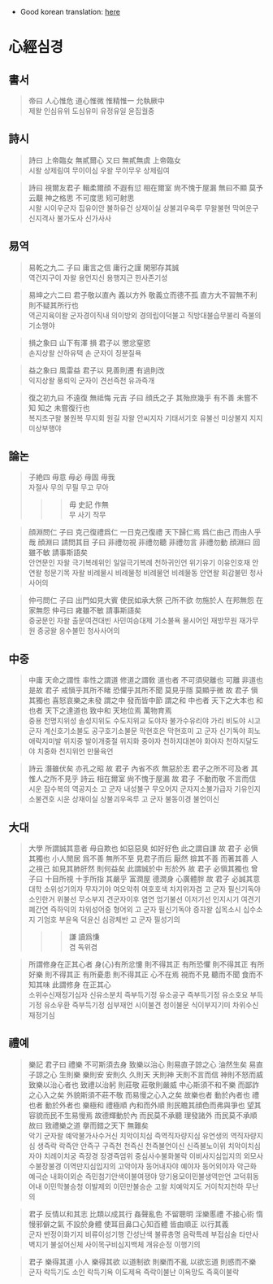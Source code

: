 * Good korean translation: [here](http://blog.naver.com/yula_777/221462927208)

# 心經심경

## 書서

> 帝曰 人心惟危 道心惟微 惟精惟一 允執厥中  
> 제왈 인심유위 도심유미 유정유일 윤집궐중

## 詩시

> 詩曰 上帝臨女 無貳爾心 又曰 無貳無虞 上帝臨女  
> 시왈 상제림여 무이이심 우왈 무이무우 상제림여

> 詩曰 視爾友君子 輯柔爾顔 不遐有愆 相在爾室 尙不愧于屋漏 無曰不顯 莫予云覯 神之格思 不可度思 矧可射思  
> 시왈 시이우군자 집유이안 불하유건 상재이실 상불괴우옥루 무왈불현 막여운구 신지격사 불가도사 신가사사

## 易역

> 易乾之九二 子曰 庸言之信 庸行之謹 閑邪存其誠  
> 역건지구이 자왈 용언지신 용행지근 한사존기성

> 易坤之六二曰 君子敬以直內 義以方外 敬義立而德不孤 直方大不習無不利 則不疑其所行也  
> 역곤지육이왈 군자경이직내 의이방외 경의립이덕불고 직방대불습무불리 즉불의기소행야

> 損之象曰 山下有澤 損 君子以 懲忿窒慾  
> 손지상왈 산하유택 손 군자이 징분질욕

> 益之象曰 風雷益 君子以 見善則遷 有過則改  
> 익지상왈 풍뢰익 군자이 견선즉천 유과즉개

> 復之初九曰 不遠復 無祗悔 元吉 子曰 顔氏之子 其殆庶幾乎 有不善 未嘗不知 知之 未嘗復行也  
> 복지초구왈 불원복 무지회 원길 자왈 안씨지자 기태서기호 유불선 미상불지 지지 미상부행야

## 論논

> 子絶四 毋意 毋必 毋固 毋我  
> 자절사 무의 무필 무고 무아
>>> 毋 史記 作無  
>>> 무 사기 작무

> 顔淵問仁 子曰 克己復禮爲仁 一日克己復禮 天下歸仁焉 爲仁由己 而由人乎哉 顔淵曰 請問其目 子曰 非禮勿視 非禮勿聽 非禮勿言 非禮勿動 顔淵曰 回雖不敏 請事斯語矣  
> 안연문인 자왈 극기복례위인 일일극기복례 천하귀인언 위기유기 이유인호재 안연왈 청문기목 자왈 비례물시 비례물청 비례물언 비례물동 안연왈 회감불민 청사사어의

> 仲弓問仁 子曰 出門如見大賓 使民如承大祭 己所不欲 勿施於人 在邦無怨 在家無怨 仲弓曰 雍雖不敏 請事斯語矣  
> 중궁문인 자왈 출문여견대빈 사민여승대제 기소불욕 물시어인 재방무원 재가무원 중궁왈 옹수불민 청사사어의

## 中중

> 中庸 天命之謂性 率性之謂道 修道之謂敎 道也者 不可須臾離也 可離 非道也 是故 君子 戒愼乎其所不睹 恐懼乎其所不聞 莫見乎隱 莫顯乎微 故 君子 愼其獨也 喜怒哀樂之未發 謂之中 發而皆中節 謂之和 中也者 天下之大本也 和也者 天下之達道也 致中和 天地位焉 萬物育焉  
> 중용 천명지위성 솔성지위도 수도지위교 도야자 불가수유리야 가리 비도야 시고 군자 계신호기소불도 공구호기소불문 막현호은 막현호미 고 군자 신기독야 희노애락지미발 위지중 발이개중절 위지화 중야자 천하지대본야 화야자 천하지달도야 치중화 천지위언 만물육언

> 詩云 潛雖伏矣 亦孔之昭 故 君子 內省不疚 無惡於志 君子之所不可及者 其惟人之所不見乎 詩云 相在爾室 尙不愧于屋漏 故 君子 不動而敬 不言而信  
> 시운 잠수복의 역공지소 고 군자 내성불구 무오어지 군자지소불가급자 기유인지소불견호 시운 상재이실 상불괴우옥루 고 군자 불동이경 불언이신

## 大대

> 大學 所謂誠其意者 毋自欺也 如惡惡臭 如好好色 此之謂自謙 故 君子 必愼其獨也 小人閒居 爲不善 無所不至 見君子而后 厭然 揜其不善 而著其善 人之視己 如見其肺肝然 則何益矣 此謂誠於中 形於外 故 君子 必愼其獨也 曾子曰 十目所視 十手所指 其嚴乎 富潤屋 德潤身 心廣體胖 故 君子 必誠其意  
> 대학 소위성기의자 무자기야 여오악취 여호호색 차지위자겸 고 군자 필신기독야 소인한거 위불선 무소부지 견군자이후 염연 엄기불선 이저기선 인지시기 여견기폐간연 즉하익의 차위성어중 형어외 고 군자 필신기독야 증자왈 십목소시 십수소지 기엄호 부윤옥 덕윤신 심광체반 고 군자 필성기의
>>> 謙 讀爲慊  
>>> 겸 독위겸

> 所謂修身在正其心者 身(心)有所忿懥 則不得其正 有所恐懼 則不得其正 有所好樂 則不得其正 有所憂患 則不得其正 心不在焉 視而不見 聽而不聞 食而不知其味 此謂修身 在正其心  
> 소위수신재정기심자 신유소분치 즉부득기정 유소공구 즉부득기정 유소호요 부득기정 유소우환 즉부득기정 심부재언 시이불견 청이불문 식이부지기미 차위수신 재정기심

## 禮예

> 樂記 君子曰 禮樂 不可斯須去身 致樂以治心 則易直子諒之心 油然生矣 易直子諒之心 生則樂 樂則安 安則久 久則天 天則神 天則不言而信 神則不怒而威 致樂以治心者也 致禮以治躬 則莊敬 莊敬則嚴威 中心斯須不和不樂 而鄙詐之心入之矣 外貌斯須不莊不敬 而易慢之心入之矣 故樂也者 動於內者也 禮也者 動於外者也 樂極和 禮極順 內和而外順 則民瞻其顔色而弗與爭也 望其容貌而民不生易慢焉 故德輝動於內 而民莫不承聽 理發諸外 而民莫不承順 故曰 致禮樂之道 擧而錯之天下 無難矣  
> 악기 군자왈 예악불가사수거신 치악이치심 즉역직자량지심 유연생의 역직자량지심 생즉락 락즉안 안즉구 구즉천 천즉신 천즉불언이신 신즉불노이위 치악이치심자야 치례이치궁 즉장경 장경즉엄위 중심사수불화불락 이비사지심입지의 외모사수불장불경 이역만지심입지의 고악야자 동어내자야 예야자 동어외야자 악근화 예극순 내화이외순 즉민첨기안색이불여쟁야 망기용모이민불생역만언 고덕휘동어내 이민막불승청 이발제외 이민만불승순 고왈 치예악지도 거이착지천하 무난의

> 君子 反情以和其志 比類以成其行 姦聲亂色 不留聰明 淫樂慝禮 不接心術 惰慢邪僻之氣 不設於身體 使耳目鼻口心知百體 皆由順正 以行其義  
> 군자 반정이화기지 비류이성기행 간성난색 불류총명 음락특례 부접심술 타만사벽지기 불설어신체 사이목구비심지백체 개유순정 이행기의

> 君子 樂得其道 小人 樂得其欲 以道制欲 則樂而不亂 以欲忘道 則惑而不樂  
> 군자 락득기도 소인 락득기욕 이도제욕 즉락이불난 이욕망도 즉혹이불락

